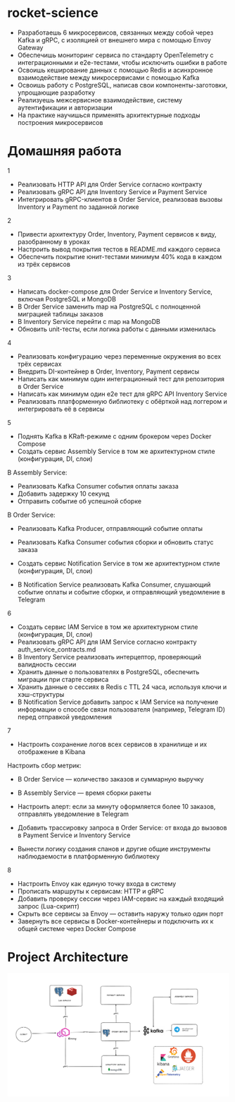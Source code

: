 # rocket-science

- Разработаешь 6 микросервисов, связанных между собой через Kafka и gRPC, с изоляцией от внешнего мира с помощью Envoy Gateway
- Обеспечишь мониторинг сервиса по стандарту OpenTelemetry с интеграционными и e2e-тестами, чтобы исключить ошибки в работе
- Освоишь кеширование данных с помощью Redis и асинхронное взаимодействие между микросервисами с помощью Kafka
- Освоишь работу с PostgreSQL, написав свои компоненты-заготовки, упрощающие разработку
- Реализуешь межсервисное взаимодействие, систему аутентификации и авторизации
- На практике научишься применять архитектурные подходы построения микросервисов


# Домашняя работа

1
- Реализовать HTTP API для Order Service согласно контракту
- Реализовать gRPC API для Inventory Service и Payment Service
- Интегрировать gRPC-клиентов в Order Service, реализовав вызовы Inventory и Payment по заданной логике

2
- Привести архитектуру Order, Inventory, Payment сервисов к виду, разобранному в уроках
- Настроить вывод покрытия тестов в README.md каждого сервиса
- Обеспечить покрытие юнит-тестами минимум 40% кода в каждом из трёх сервисов

3
- Написать docker-compose для Order Service и Inventory Service, включая PostgreSQL и MongoDB
- В Order Service заменить map на PostgreSQL с полноценной миграцией таблицы заказов
- В Inventory Service перейти с map на MongoDB
- Обновить unit-тесты, если логика работы с данными изменилась

4
- Реализовать конфигурацию через переменные окружения во всех трёх сервисах
- Внедрить DI-контейнер в Order, Inventory, Payment сервисы
- Написать как минимум один интеграционный тест для репозитория в Order Service
- Написать как минимум один e2e тест для gRPC API Inventory Service
- Реализовать платформенную библиотеку с обёрткой над логгером и интегрировать её в сервисы


5
- Поднять Kafka в KRaft-режиме с одним брокером через Docker Compose
- Создать сервис Assembly Service в том же архитектурном стиле (конфигурация, DI, слои)

В Assembly Service:
- Реализовать Kafka Consumer события оплаты заказа
- Добавить задержку 10 секунд
- Отправить событие об успешной сборке

В Order Service:
- Реализовать Kafka Producer, отправляющий событие оплаты
- Реализовать Kafka Consumer события сборки и обновить статус заказа

- Создать сервис Notification Service в том же архитектурном стиле (конфигурация, DI, слои)
- В Notification Service реализовать Kafka Consumer, слушающий событие оплаты и событие сборки, и отправляющий уведомление в Telegram


6
- Создать сервис IAM Service в том же архитектурном стиле (конфигурация, DI, слои)
- Реализовать gRPC API для IAM Service согласно контракту auth_service_contracts.md
- В Inventory Service реализовать интерцептор, проверяющий валидность сессии
- Хранить данные о пользователях в PostgreSQL, обеспечить миграции при старте сервиса
- Хранить данные о сессиях в Redis с TTL 24 часа, используя ключи и хэш-структуры
- В Notification Service добавить запрос к IAM Service на получение информации о способе связи пользователя (например, Telegram ID) перед отправкой уведомления


7
- Настроить сохранение логов всех сервисов в хранилище и их отображение в Kibana

Настроить сбор метрик:
- В Order Service — количество заказов и суммарную выручку
- В Assembly Service — время сборки ракеты

- Настроить алерт: если за минуту оформляется более 10 заказов, отправлять уведомление в Telegram
- Добавить трассировку запроса в Order Service: от входа до вызовов в Payment Service и Inventory Service
- Вынести логику создания спанов и другие общие инструменты наблюдаемости в платформенную библиотеку


8
- Настроить Envoy как единую точку входа в систему
- Прописать маршруты к сервисам: HTTP и gRPC
- Добавить проверку сессии через IAM-сервис на каждый входящий запрос (Lua-скрипт)
- Скрыть все сервисы за Envoy — оставить наружу только один порт
- Завернуть все сервисы в Docker-контейнеры и подключить их к общей системе через Docker Compose



# Project Architecture

![Project](Project.png "Project")
